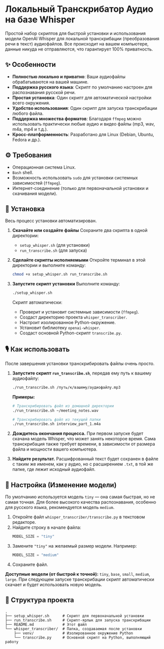 # Локальный Транскрибатор Аудио на базе Whisper

Простой набор скриптов для быстрой установки и использования модели OpenAI Whisper для локальной транскрибации (преобразования речи в текст) аудиофайлов. Все происходит на вашем компьютере, данные никуда не отправляются, что гарантирует 100% приватность.

## ✨ Особенности

*   **Полностью локально и приватно**: Ваши аудиофайлы обрабатываются на вашей машине.
*   **Поддержка русского языка**: Скрипт по умолчанию настроен для распознавания русской речи.
*   **Простая установка**: Один скрипт для автоматической настройки всего окружения.
*   **Удобство использования**: Один скрипт для запуска транскрибации любого файла.
*   **Поддержка множества форматов**: Благодаря `ffmpeg` можно использовать практически любые аудио и видео файлы (mp3, wav, m4a, mp4 и т.д.).
*   **Кросс-платформенность**: Разработано для Linux (Debian, Ubuntu, Fedora и др.).

## ⚙️ Требования

*   Операционная система Linux.
*   `Bash` shell.
*   Возможность использовать `sudo` для установки системных зависимостей (`ffmpeg`).
*   Интернет-соединение (только для первоначальной установки и скачивания модели).

## 🚀 Установка

Весь процесс установки автоматизирован.

1.  **Скачайте или создайте файлы**
    Сохраните два скрипта в одной директории:
    *   `setup_whisper.sh` (для установки)
    *   `run_transcribe.sh` (для запуска)

2.  **Сделайте скрипты исполняемыми**
    Откройте терминал в этой директории и выполните команду:
    ```bash
    chmod +x setup_whisper.sh run_transcribe.sh
    ```

3.  **Запустите скрипт установки**
    Выполните команду:
    ```bash
    ./setup_whisper.sh
    ```
    Скрипт автоматически:
    *   Проверит и установит системные зависимости (`ffmpeg`).
    *   Создаст директорию проекта `whisper_transcriber`.
    *   Настроит изолированное Python-окружение.
    *   Установит библиотеку `openai-whisper`.
    *   Создаст основной Python-скрипт `transcribe.py`.

## 🎙️ Как использовать

После завершения установки транскрибировать файлы очень просто.

1.  **Запустите скрипт `run_transcribe.sh`**, передав ему путь к вашему аудиофайлу:
    ```bash
    ./run_transcribe.sh /путь/к/вашему/аудиофайлу.mp3
    ```

    **Примеры:**
    ```bash
    # Транскрибировать файл из домашней директории
    ./run_transcribe.sh ~/meeting_notes.wav

    # Транскрибировать файл из текущей папки
    ./run_transcribe.sh interview_part_1.m4a
    ```

2.  **Дождитесь окончания процесса.** При первом запуске будет скачана модель Whisper, что может занять некоторое время. Сама транскрибация также требует времени, в зависимости от размера файла и мощности вашего компьютера.

3.  **Найдите результат.** Расшифрованный текст будет сохранен в файле с таким же именем, как у аудио, но с расширением `.txt`, в той же папке, где лежит исходный аудиофайл.

## 🔧 Настройка (Изменение модели)

По умолчанию используется модель `tiny` — она самая быстрая, но не самая точная. Для более высокого качества распознавания, особенно для русского языка, рекомендуется модель `medium`.

1.  Откройте файл `whisper_transcriber/transcribe.py` в текстовом редакторе.
2.  Найдите строку в начале файла:
    ```python
    MODEL_SIZE = "tiny"
    ```
3.  Замените `"tiny"` на желаемый размер модели. Например:
    ```python
    MODEL_SIZE = "medium"
    ```
4.  Сохраните файл.

**Доступные модели (от быстрой к точной):** `tiny`, `base`, `small`, `medium`, `large`.
При следующем запуске транскрибации скрипт автоматически скачает и будет использовать новую модель.

## 📁 Структура проекта

```
.
├── setup_whisper.sh      # Скрипт для первоначальной установки
├── run_transcribe.sh     # Скрипт-ярлык для запуска транскрибации
├── README.md             # Этот файл
└── whisper_transcriber/  # Папка, создаваемая после установки
    ├── venv/             # Изолированное окружение Python
    └── transcribe.py     # Основной скрипт на Python, выполняющий работу
```
